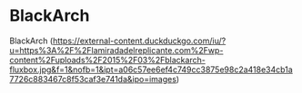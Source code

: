 # BlackArch
BlackArch
(https://external-content.duckduckgo.com/iu/?u=https%3A%2F%2Flamiradadelreplicante.com%2Fwp-content%2Fuploads%2F2015%2F03%2Fblackarch-fluxbox.jpg&f=1&nofb=1&ipt=a06c57ee6ef4c749cc3875e98c2a418e34cb1a7726c883467c8f53caf3e741da&ipo=images)
